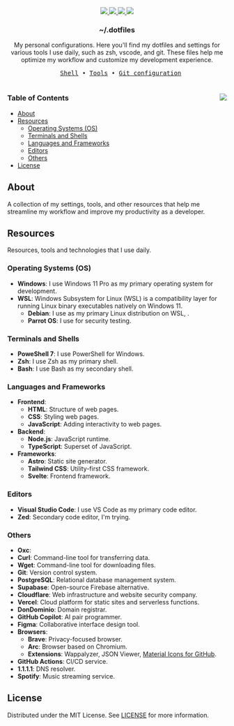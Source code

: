 <div id="header" align="center">
  <a href="https://github.com/yupanquidev/dotfiles/stargazers">
    <img src="https://img.shields.io/github/stars/yupanquidev/dotfiles?color=e5c76b&labelColor=22292b&style=for-the-badge">
  </a>
  <a href="https://github.com/yupanquidev/dotfiles/issues">
    <img src="https://img.shields.io/github/issues/yupanquidev/dotfiles?color=67b0e8&labelColor=22292b&style=for-the-badge">
  </a>
  <a href="https://github.com/yupanquidev/dotfiles/network/members">
    <img src="https://img.shields.io/github/forks/yupanquidev/dotfiles?color=8ccf7e&labelColor=22292b&style=for-the-badge">
  </a>
  <a href="https://github.com/yupanquidev/dotfiles?tab=MIT-1-ov-file#readme">
    <img src="https://img.shields.io/github/license/yupanquidev/dotfiles?style=for-the-badge&labelColor=22292b&color=FF6A6A">
  </a>
</div>
<h3 align="center">~/.dotfiles</h3>
<p align="center">My personal configurations. Here you'll find my dotfiles and settings for various tools I use daily, such as zsh, vscode, and git. These files help me optimize my workflow and customize my development experience.</p>
<pre align="center">
  <a href="/shell/">Shell</a> • <a href="#resources">Tools</a> • <a href="/git/">Git configuration</a>
</pre>
<h1>
  <a href="#">
    <img align="right" src="https://badges.pufler.dev/visits/yupanquidev/dotfiles?style=flat-square&label=&color=000000&logo=github&logoColor=white&labelColor=000000"/>
  </a>
</h1>

### Table of Contents
- [About](#about)
- [Resources](#resources)
  - [Operating Systems (OS)](#operating-systems-os)
  - [Terminals and Shells](#terminals-and-shells)
  - [Languages and Frameworks](#languages-and-frameworks)
  - [Editors](#editors)
  - [Others](#others)
- [License](#license)
## About
A collection of my settings, tools, and other resources that help me streamline my workflow and improve my productivity as a developer.
## Resources
Resources, tools and technologies that I use daily.
### Operating Systems (OS)
- **Windows**: I use Windows 11 Pro as my primary operating system for development.
- **WSL**: Windows Subsystem for Linux (WSL) is a compatibility layer for running Linux binary executables natively on Windows 11.
  - **Debian**: I use as my primary Linux distribution on WSL, .
  - **Parrot OS**: I use for security testing.
### Terminals and Shells
- **PoweShell 7**: I use PowerShell for Windows.
- **Zsh**: I use Zsh as my primary shell.
- **Bash**: I use Bash as my secondary shell.
### Languages and Frameworks
- **Frontend**:
  - **HTML**: Structure of web pages.
  - **CSS**: Styling web pages.
  - **JavaScript**: Adding interactivity to web pages.
- **Backend**:
  - **Node.js**: JavaScript runtime.
  - **TypeScript**: Superset of JavaScript.
- **Frameworks**:
  - **Astro**: Static site generator.
  - **Tailwind CSS**: Utility-first CSS framework.
  - **Svelte**: Frontend framework.
### Editors
- **Visual Studio Code**: I use VS Code as my primary code editor.
- **Zed**: Secondary code editor, I'm trying.
### Others
- **Oxc**: 
- **Curl**: Command-line tool for transferring data.
- **Wget**: Command-line tool for downloading files.
- **Git**: Version control system.
- **PostgreSQL**: Relational database management system.
- **Supabase**: Open-source Firebase alternative.
- **Cloudflare**: Web infrastructure and website security company.
- **Vercel**: Cloud platform for static sites and serverless functions.
- **DonDominio**: Domain registrar.
- **GitHub Copilot**: AI pair programmer.
- **Figma**: Collaborative interface design tool.
- **Browsers**:
  - **Brave**: Privacy-focused browser.
  - **Arc**: Browser based on Chromium.
  - **Extensions**: Wappalyzer, JSON Viewer, [Material Icons for GitHub](https://chromewebstore.google.com/detail/material-icons-for-github/bggfcpfjbdkhfhfmkjpbhnkhnpjjeomc).
- **GitHub Actions**: CI/CD service.
- **1.1.1.1**: DNS resolver.
- **Spotify**: Music streaming service.
## License
Distributed under the MIT License. See [LICENSE](https://github.com/yupanquidev/dotfiles/blob/main/LICENSE) for more information.
